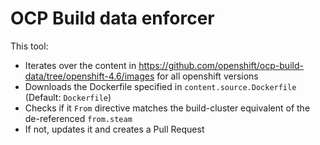 # OCP Build data enforcer

This tool:

* Iterates over the content in https://github.com/openshift/ocp-build-data/tree/openshift-4.6/images for all openshift versions
* Downloads the Dockerfile specified in `content.source.Dockerfile` (Default: `Dockerfile`)
* Checks if it `From` directive matches the build-cluster equivalent of the de-referenced `from.steam`
* If not, updates it and creates a Pull Request
